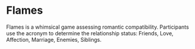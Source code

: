 # Flames
  Flames is a whimsical game assessing romantic compatibility. Participants use the acronym to determine the relationship status: Friends, Love, Affection, Marriage, Enemies, Siblings.
